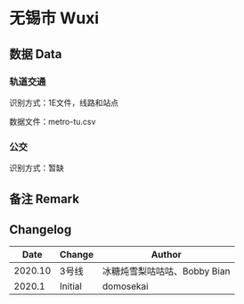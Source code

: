 # 无锡市 Wuxi

## 数据 Data

### 轨道交通

识别方式：1E文件，线路和站点

数据文件：metro-tu.csv

### 公交

识别方式：暂缺

## 备注 Remark

## Changelog

Date | Change | Author
-----|--------|-------
2020.10 | 3号线 | 冰糖炖雪梨咕咕咕、Bobby Bian
2020.1 | Initial | domosekai
